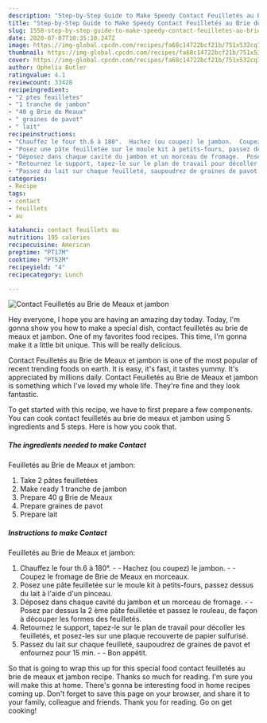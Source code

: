 ```yaml
---
description: "Step-by-Step Guide to Make Speedy Contact Feuilletés au Brie de Meaux et jambon"
title: "Step-by-Step Guide to Make Speedy Contact Feuilletés au Brie de Meaux et jambon"
slug: 1558-step-by-step-guide-to-make-speedy-contact-feuilletes-au-brie-de-meaux-et-jambon
date: 2020-07-07T10:35:10.247Z
image: https://img-global.cpcdn.com/recipes/fa68c14722bcf21b/751x532cq70/contact-feuilletes-au-brie-de-meaux-et-jambon-photo-principale-de-la-recette.jpg
thumbnail: https://img-global.cpcdn.com/recipes/fa68c14722bcf21b/751x532cq70/contact-feuilletes-au-brie-de-meaux-et-jambon-photo-principale-de-la-recette.jpg
cover: https://img-global.cpcdn.com/recipes/fa68c14722bcf21b/751x532cq70/contact-feuilletes-au-brie-de-meaux-et-jambon-photo-principale-de-la-recette.jpg
author: Ophelia Butler
ratingvalue: 4.1
reviewcount: 33428
recipeingredient:
- "2 ptes feuilletes"
- "1 tranche de jambon"
- "40 g Brie de Meaux"
- " graines de pavot"
- " lait"
recipeinstructions:
- "Chauffez le four th.6 à 180°.  Hachez (ou coupez) le jambon.  Coupez le fromage de Brie de Meaux en morceaux."
- "Posez une pâte feuilletée sur le moule kit à petits-fours, passez dessus du lait à l&#39;aide d&#39;un pinceau."
- "Déposez dans chaque cavité du jambon et un morceau de fromage.  Posez par dessus la 2 ème pâte feuilletée et passez le rouleau, de façon à découper les formes des feuilletés."
- "Retournez le support, tapez-le sur le plan de travail pour décoller les feuilletés, et posez-les sur une plaque recouverte de papier sulfurisé."
- "Passez du lait sur chaque feuilleté, saupoudrez de graines de pavot et enfournez pour 15 min.  Bon appétit."
categories:
- Recipe
tags:
- contact
- feuillets
- au

katakunci: contact feuillets au 
nutrition: 195 calories
recipecuisine: American
preptime: "PT17M"
cooktime: "PT52M"
recipeyield: "4"
recipecategory: Lunch

---
```



![Contact
Feuilletés au Brie de Meaux et jambon](https://img-global.cpcdn.com/recipes/fa68c14722bcf21b/751x532cq70/contact-feuilletes-au-brie-de-meaux-et-jambon-photo-principale-de-la-recette.jpg)

Hey everyone, I hope you are having an amazing day today. Today, I'm gonna show you how to make a special dish, contact
feuilletés au brie de meaux et jambon. One of my favorites food recipes. This time, I'm gonna make it a little bit unique. This will be really delicious.

Contact
Feuilletés au Brie de Meaux et jambon is one of the most popular of recent trending foods on earth. It is easy, it's fast, it tastes yummy. It's appreciated by millions daily. Contact
Feuilletés au Brie de Meaux et jambon is something which I've loved my whole life. They're fine and they look fantastic.




To get started with this recipe, we have to first prepare a few components. You can cook contact
feuilletés au brie de meaux et jambon using 5 ingredients and 5 steps. Here is how you cook that.

<!--inarticleads1-->

##### The ingredients needed to make Contact
Feuilletés au Brie de Meaux et jambon:

1. Take 2 pâtes feuilletées
1. Make ready 1 tranche de jambon
1. Prepare 40 g Brie de Meaux
1. Prepare  graines de pavot
1. Prepare  lait




<!--inarticleads2-->

##### Instructions to make Contact
Feuilletés au Brie de Meaux et jambon:

1. Chauffez le four th.6 à 180°. -  - Hachez (ou coupez) le jambon. -  - Coupez le fromage de Brie de Meaux en morceaux.
1. Posez une pâte feuilletée sur le moule kit à petits-fours, passez dessus du lait à l&#39;aide d&#39;un pinceau.
1. Déposez dans chaque cavité du jambon et un morceau de fromage. -  - Posez par dessus la 2 ème pâte feuilletée et passez le rouleau, de façon à découper les formes des feuilletés.
1. Retournez le support, tapez-le sur le plan de travail pour décoller les feuilletés, et posez-les sur une plaque recouverte de papier sulfurisé.
1. Passez du lait sur chaque feuilleté, saupoudrez de graines de pavot et enfournez pour 15 min. -  - Bon appétit.




So that is going to wrap this up for this special food contact
feuilletés au brie de meaux et jambon recipe. Thanks so much for reading. I'm sure you will make this at home. There's gonna be interesting food in home recipes coming up. Don't forget to save this page on your browser, and share it to your family, colleague and friends. Thank you for reading. Go on get cooking!
